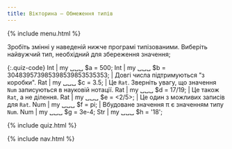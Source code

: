 ```yaml
---
title: Вікторина — Обмеження типів
---
```


{% include menu.html %}

Зробіть змінні у наведеній нижче програмі типізованими. Виберіть найвужчий тип, необхідний для збереження значення;

{:.quiz-code}
Int | my ␣␣␣ $a = 500;
Int | my ␣␣␣ $b = 304839573985398539853535353; | Довгі числа підтримуються "з коробки".
Rat | my ␣␣␣ $c = 3.5; | Це `Rat`. Зверніть увагу, що значення `Num` записуються в науковій нотації.
Rat | my ␣␣␣ $d = 17/19; | Це також `Rat`, а не ділення.
Rat | my ␣␣␣ $e = <2/5>; | Це один з можливих записів для `Rat`.
Num | my ␣␣␣ $f = pi; | Вбудоване значення π є значенням типу `Num`.
Num | my ␣␣␣ $g = 3e-4;
Str | my ␣␣␣ $h = &apos;18&apos;;

{% include quiz.html %}

{% include nav.html %}